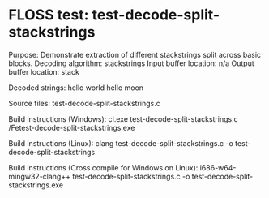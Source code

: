# FLOSS test: test-decode-split-stackstrings

Purpose: Demonstrate extraction of different stackstrings split across basic blocks.
Decoding algorithm: stackstrings
Input buffer location: n/a
Output buffer location: stack

Decoded strings:
hello world
hello moon

Source files:
test-decode-split-stackstrings.c

Build instructions (Windows):
cl.exe test-decode-split-stackstrings.c /Fetest-decode-split-stackstrings.exe

Build instructions (Linux):
clang test-decode-split-stackstrings.c -o test-decode-split-stackstrings

Build instructions (Cross compile for Windows on Linux):
i686-w64-mingw32-clang++ test-decode-split-stackstrings.c -o test-decode-split-stackstrings.exe
